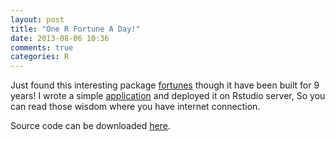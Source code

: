 ```yaml
---
layout: post
title: "One R Fortune A Day!"
date: 2013-08-06 10:36
comments: true
categories: R
---
```



Just found this interesting package [fortunes](http://cran.r-project.org/web/packages/fortunes/index.html) though it have been built for 9 years! I wrote a simple <a href="http://spark.rstudio.com/withr/Rfortunes/" target="_blank"> application</a> and deployed it on Rstudio server, So you can read those wisdom where you have internet connection.
  
Source code can be downloaded [here](https://gist.github.com/withr/d17fe7d161514fed287f).
